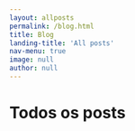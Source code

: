 ```yaml
---
layout: allposts
permalink: /blog.html
title: Blog
landing-title: 'All posts'
nav-menu: true
image: null
author: null
---
```


<h1>Todos os posts</h1>
